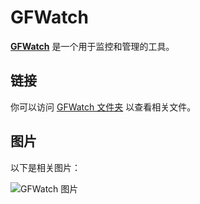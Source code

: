 # GFWatch

**[GFWatch](https://gfwatch.org/)** 是一个用于监控和管理的工具。

## 链接

你可以访问 [GFWatch 文件夹](https://drive.google.com/drive/folders/1911y0-rLfTjrcoDdgKLhMj4c8rqd0Iyd) 以查看相关文件。

## 图片

以下是相关图片：

![GFWatch 图片](https://i.imgur.com/Xz4fn5t.png)
